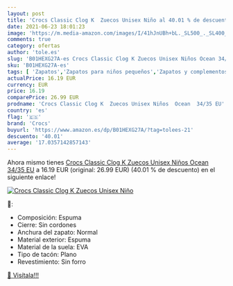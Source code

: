 ```yaml
---
layout: post
title: 'Crocs Classic Clog K  Zuecos Unisex Niño al 40.01 % de descuento'
date: 2021-06-23 18:01:23
image: 'https://m.media-amazon.com/images/I/41hJnUBh+bL._SL500_._SL400_.jpg'
comments: true
category: ofertas
author: 'tole.es'
slug: 'B01HEXG27A-es Crocs Classic Clog K Zuecos Unisex Niños Ocean 34/35 EU'
sku: 'B01HEXG27A-es'
tags: [ 'Zapatos','Zapatos para niños pequeños','Zapatos y complementos','Zuecos y mules para niño','crocs','zuecos', ]
actualPrice: 16.19 EUR
currency: EUR
price: 16.19
comparePrice: 26.99 EUR
prodname: 'Crocs Classic Clog K  Zuecos Unisex Niños  Ocean  34/35 EU'
country: 'es'
flag: '🇪🇸'
brand: 'Crocs'
buyurl: 'https://www.amazon.es/dp/B01HEXG27A/?tag=tolees-21'
descuento: '40.01'
average: '17.0357142857143'
---
```


Ahora mismo tienes [Crocs Classic Clog K  Zuecos Unisex Niños  Ocean  34/35 EU](https://www.amazon.es/dp/B01HEXG27A/?tag=tolees-21) a 16.19 EUR (original: 26.99 EUR) (40.01 %  de descuento) en el siguiente enlace!

[![Crocs Classic Clog K  Zuecos Unisex Niño](https://m.media-amazon.com/images/I/41hJnUBh+bL._SL500_._SL400_.jpg)](https://www.amazon.es/dp/B01HEXG27A/?tag=tolees-21)

🔎:

- Composición: Espuma
- Cierre: Sin cordones
- Anchura del zapato: Normal
- Material exterior: Espuma
- Material de la suela: EVA
- Tipo de tacón: Plano
- Revestimiento: Sin forro

[🛒 Visítala!!!](https://www.amazon.es/dp/B01HEXG27A/?tag=tolees-21)
